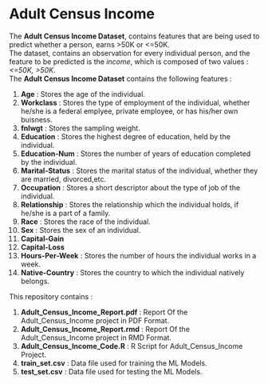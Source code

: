 # Adult Census Income  

The **Adult Census Income Dataset**, contains features that are being used to predict whether a person, earns >50K or <=50K.  
The dataset, contains an observation for every individual person, and the feature to be predicted is the *income*, which is composed of two values : *<=50K, >50K*.  
The **Adult Census Income Dataset** contains the following features :  
1. **Age** : Stores the age of the individual.  
2. **Workclass** : Stores the type of employment of the individual, whether he/she is a federal emplyee, private employee, or has his/her own buisness.  
3. **fnlwgt** : Stores the sampling weight.  
4. **Education** : Stores the highest degree of education, held by the individual.  
5. **Education-Num** : Stores the number of years of education completed by the individual.  
6. **Marital-Status** : Stores the marital status of the individual, whether they are married, divorced,etc.  
7. **Occupation** : Stores a short descriptor about the type of job of the individual.  
8. **Relationship** : Stores the relationship which the individual holds, if he/she is a part of a family.  
9. **Race** : Stores the race of the individual.  
10. **Sex** : Stores the sex of an individual.  
11. **Capital-Gain**  
12. **Capital-Loss**  
13. **Hours-Per-Week** : Stores the number of hours the individual works in a week.  
14. **Native-Country** : Stores the country to which the individual natively belongs.  

This repository contains :  
1. **Adult_Census_Income_Report.pdf** : Report Of the Adult_Census_Income project in PDF Format.  
2. **Adult_Census_Income_Report.rmd** : Report Of the Adult_Census_Income project in RMD Format.  
3. **Adult_Census_Income_Code.R** : R Script for Adult_Census_Income Project.  
4. **train_set.csv** : Data file used for training the ML Models.  
5. **test_set.csv** : Data file used for testing the ML Models.  
